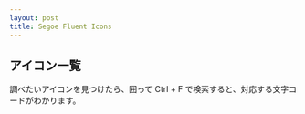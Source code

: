 ```yaml
---
layout: post
title: Segoe Fluent Icons
---
```


<style>
    table {
        font-family: "Segoe Fluent Icons";
    }

    p.icons {
        font-family: "Segoe Fluent Icons";
        word-wrap: break-word;
        font-size: 32px;
        letter-spacing: 8px;
    }
</style>

## アイコン一覧
調べたいアイコンを見つけたら、囲って Ctrl + F で検索すると、対応する文字コードがわかります。

<p class="icons">

</p>

## 対応表

|:--:|:--:|
| \uE001 |  |
| \uE002 |  |
| \uE003 |  |
| \uE004 |  |
| \uE005 |  |
| \uE006 |  |
| \uE007 |  |
| \uE008 |  |
| \uE009 |  |
| \uE00A |  |
| \uE00B |  |
| \uE00C |  |
| \uE00E |  |
| \uE00F |  |
| \uE010 |  |
| \uE011 |  |
| \uE012 |  |
| \uE013 |  |
| \uE014 |  |
| \uE015 |  |
| \uE016 |  |
| \uE017 |  |
| \uE018 |  |
| \uE019 |  |
| \uE052 |  |
| \uE07F |  |
| \uE081 |  |
| \uE082 |  |
| \uE087 |  |
| \uE08F |  |
| \uE094 |  |
| \uE096 |  |
| \uE097 |  |
| \uE098 |  |
| \uE099 |  |
| \uE09A |  |
| \uE09B |  |
| \uE09C |  |
| \uE09D |  |
| \uE09E |  |
| \uE09F |  |
| \uE0A0 |  |
| \uE0A1 |  |
| \uE0A2 |  |
| \uE0A5 |  |
| \uE0A6 |  |
| \uE0AB |  |
| \uE0AD |  |
| \uE0AE |  |
| \uE0B4 |  |
| \uE0B5 |  |
| \uE0B8 |  |
| \uE0C4 |  |
| \uE0D5 |  |
| \uE0E2 |  |
| \uE0E3 |  |
| \uE0E4 |  |
| \uE0E5 |  |
| \uE0E7 |  |
| \uE100 |  |
| \uE101 |  |
| \uE102 |  |
| \uE103 |  |
| \uE104 |  |
| \uE105 |  |
| \uE106 |  |
| \uE107 |  |
| \uE108 |  |
| \uE109 |  |
| \uE10A |  |
| \uE10B |  |
| \uE10C |  |
| \uE10D |  |
| \uE10E |  |
| \uE10F |  |
| \uE110 |  |
| \uE111 |  |
| \uE112 |  |
| \uE113 |  |
| \uE114 |  |
| \uE115 |  |
| \uE116 |  |
| \uE117 |  |
| \uE118 |  |
| \uE119 |  |
| \uE11A |  |
| \uE11B |  |
| \uE11C |  |
| \uE11D |  |
| \uE11E |  |
| \uE11F |  |
| \uE120 |  |
| \uE121 |  |
| \uE122 |  |
| \uE123 |  |
| \uE124 |  |
| \uE125 |  |
| \uE126 |  |
| \uE127 |  |
| \uE128 |  |
| \uE129 |  |
| \uE12A |  |
| \uE12B |  |
| \uE12C |  |
| \uE12D |  |
| \uE12E |  |
| \uE12F |  |
| \uE130 |  |
| \uE131 |  |
| \uE132 |  |
| \uE133 |  |
| \uE134 |  |
| \uE135 |  |
| \uE136 |  |
| \uE137 |  |
| \uE138 |  |
| \uE139 |  |
| \uE13A |  |
| \uE13B |  |
| \uE13C |  |
| \uE13D |  |
| \uE13E |  |
| \uE13F |  |
| \uE140 |  |
| \uE141 |  |
| \uE142 |  |
| \uE143 |  |
| \uE144 |  |
| \uE145 |  |
| \uE146 |  |
| \uE147 |  |
| \uE148 |  |
| \uE149 |  |
| \uE14A |  |
| \uE14B |  |
| \uE14C |  |
| \uE14D |  |
| \uE14E |  |
| \uE14F |  |
| \uE150 |  |
| \uE151 |  |
| \uE152 |  |
| \uE153 |  |
| \uE154 |  |
| \uE155 |  |
| \uE156 |  |
| \uE158 |  |
| \uE159 |  |
| \uE15A |  |
| \uE15B |  |
| \uE15C |  |
| \uE15D |  |
| \uE15E |  |
| \uE15F |  |
| \uE160 |  |
| \uE161 |  |
| \uE162 |  |
| \uE163 |  |
| \uE164 |  |
| \uE165 |  |
| \uE166 |  |
| \uE167 |  |
| \uE168 |  |
| \uE169 |  |
| \uE16A |  |
| \uE16B |  |
| \uE16C |  |
| \uE16D |  |
| \uE16E |  |
| \uE16F |  |
| \uE170 |  |
| \uE171 |  |
| \uE172 |  |
| \uE173 |  |
| \uE174 |  |
| \uE175 |  |
| \uE176 |  |
| \uE177 |  |
| \uE178 |  |
| \uE179 |  |
| \uE17A |  |
| \uE17B |  |
| \uE17C |  |
| \uE17D |  |
| \uE181 |  |
| \uE182 |  |
| \uE183 |  |
| \uE184 |  |
| \uE185 |  |
| \uE186 |  |
| \uE187 |  |
| \uE188 |  |
| \uE189 |  |
| \uE18A |  |
| \uE18B |  |
| \uE18C |  |
| \uE18D |  |
| \uE18E |  |
| \uE18F |  |
| \uE190 |  |
| \uE191 |  |
| \uE192 |  |
| \uE193 |  |
| \uE194 |  |
| \uE195 |  |
| \uE196 |  |
| \uE197 |  |
| \uE198 |  |
| \uE199 |  |
| \uE19A |  |
| \uE19B |  |
| \uE19C |  |
| \uE19D |  |
| \uE19E |  |
| \uE19F |  |
| \uE1A0 |  |
| \uE1A1 |  |
| \uE1A2 |  |
| \uE1A3 |  |
| \uE1A4 |  |
| \uE1A5 |  |
| \uE1A6 |  |
| \uE1A7 |  |
| \uE1A8 |  |
| \uE1AA |  |
| \uE1AB |  |
| \uE1AC |  |
| \uE1AD |  |
| \uE1AE |  |
| \uE1AF |  |
| \uE1B0 |  |
| \uE1B1 |  |
| \uE1B2 |  |
| \uE1B3 |  |
| \uE1B4 |  |
| \uE1B5 |  |
| \uE1B6 |  |
| \uE1B7 |  |
| \uE1B8 |  |
| \uE1B9 |  |
| \uE1BA |  |
| \uE1BB |  |
| \uE1BC |  |
| \uE1BD |  |
| \uE1BE |  |
| \uE1BF |  |
| \uE1C0 |  |
| \uE1C2 |  |
| \uE1C3 |  |
| \uE1C4 |  |
| \uE1C5 |  |
| \uE1C6 |  |
| \uE1C7 |  |
| \uE1C8 |  |
| \uE1C9 |  |
| \uE1CA |  |
| \uE1CB |  |
| \uE1CC |  |
| \uE1CD |  |
| \uE1CE |  |
| \uE1CF |  |
| \uE1D0 |  |
| \uE1D1 |  |
| \uE1D2 |  |
| \uE1D3 |  |
| \uE1D4 |  |
| \uE1D5 |  |
| \uE1D6 |  |
| \uE1D7 |  |
| \uE1D8 |  |
| \uE1D9 |  |
| \uE1DA |  |
| \uE1DB |  |
| \uE1DC |  |
| \uE1DD |  |
| \uE1DE |  |
| \uE1DF |  |
| \uE1E0 |  |
| \uE1E1 |  |
| \uE1E2 |  |
| \uE1E3 |  |
| \uE1E4 |  |
| \uE1E5 |  |
| \uE1E6 |  |
| \uE1E7 |  |
| \uE1E8 |  |
| \uE1E9 |  |
| \uE1EA |  |
| \uE1EC |  |
| \uE1ED |  |
| \uE1EE |  |
| \uE1EF |  |
| \uE1F1 |  |
| \uE1F2 |  |
| \uE1F3 |  |
| \uE1F4 |  |
| \uE1F5 |  |
| \uE1F6 |  |
| \uE1F7 |  |
| \uE1FD |  |
| \uE206 |  |
| \uE208 |  |
| \uE209 |  |
| \uE20A |  |
| \uE20B |  |
| \uE211 |  |
| \uE212 |  |
| \uE224 |  |
| \uE228 |  |
| \uE248 |  |
| \uE249 |  |
| \uE24A |  |
| \uE25A |  |
| \uE25B |  |
| \uE25C |  |
| \uE25D |  |
| \uE25E |  |
| \uE26B |  |
| \uE26C |  |
| \uE28F |  |
| \uE290 |  |
| \uE291 |  |
| \uE292 |  |
| \uE294 |  |
| \uE295 |  |
| \uE297 |  |
| \uE298 |  |
| \uE299 |  |
| \uE29B |  |
| \uE2AC |  |
| \uE2AD |  |
| \uE2AE |  |
| \uE2AF |  |
| \uE2B0 |  |
| \uE2B1 |  |
| \uE2B2 |  |
| \uE2B3 |  |
| \uE2B4 |  |
| \uE2F6 |  |
| \uE2F7 |  |
| \uE320 |  |
| \uE34B |  |
| \uE34D |  |
| \uE361 |  |
| \uE363 |  |
| \uE37A |  |
| \uE3B3 |  |
| \uE3BA |  |
| \uE3BB |  |
| \uE3BC |  |
| \uE3C1 |  |
| \uE3C2 |  |
| \uE3C3 |  |
| \uE3C4 |  |
| \uE3C5 |  |
| \uE3C6 |  |
| \uE3C7 |  |
| \uE3C8 |  |
| \uE3C9 |  |
| \uE3CA |  |
| \uE3CB |  |
| \uE3D7 |  |
| \uE3D8 |  |
| \uE407 |  |
| \uE408 |  |
| \uE409 |  |
| \uE40A |  |
| \uE40B |  |
| \uE40C |  |
| \uE40D |  |
| \uE40E |  |
| \uE40F |  |
| \uE410 |  |
| \uE411 |  |
| \uE412 |  |
| \uE413 |  |
| \uE414 |  |
| \uE415 |  |
| \uE416 |  |
| \uE417 |  |
| \uE418 |  |
| \uE419 |  |
| \uE41A |  |
| \uE41B |  |
| \uE41C |  |
| \uE41D |  |
| \uE425 |  |
| \uE44A |  |
| \uE44B |  |
| \uE44C |  |
| \uE44D |  |
| \uE44E |  |
| \uE44F |  |
| \uE450 |  |
| \uE451 |  |
| \uE452 |  |
| \uE453 |  |
| \uE454 |  |
| \uE496 |  |
| \uE4E8 |  |
| \uE5B0 |  |
| \uE5B1 |  |
| \uE614 |  |
| \uE615 |  |
| \uE616 |  |
| \uE617 |  |
| \uE618 |  |
| \uE619 |  |
| \uE61F |  |
| \uE620 |  |
| \uE621 |  |
| \uE622 |  |
| \uE623 |  |
| \uE624 |  |
| \uE625 |  |
| \uE626 |  |
| \uE627 |  |
| \uE628 |  |
| \uE629 |  |
| \uE62B |  |
| \uE62E |  |
| \uE62F |  |
| \uE630 |  |
| \uE631 |  |
| \uE64B |  |
| \uE64C |  |
| \uE64D |  |
| \uE64E |  |
| \uE64F |  |
| \uE650 |  |
| \uE651 |  |
| \uE652 |  |
| \uE653 |  |
| \uE654 |  |
| \uE655 |  |
| \uE656 |  |
| \uE65A |  |
| \uE65B |  |
| \uE65F |  |
| \uE66A |  |
| \uE66B |  |
| \uE66C |  |
| \uE66D |  |
| \uE670 |  |
| \uE671 |  |
| \uE672 |  |
| \uE673 |  |
| \uE674 |  |
| \uE675 |  |
| \uE678 |  |
| \uE679 |  |
| \uE67A |  |
| \uE700 |  |
| \uE701 |  |
| \uE702 |  |
| \uE703 |  |
| \uE704 |  |
| \uE705 |  |
| \uE706 |  |
| \uE707 |  |
| \uE708 |  |
| \uE709 |  |
| \uE70A |  |
| \uE70B |  |
| \uE70C |  |
| \uE70D |  |
| \uE70E |  |
| \uE70F |  |
| \uE710 |  |
| \uE711 |  |
| \uE712 |  |
| \uE713 |  |
| \uE714 |  |
| \uE715 |  |
| \uE716 |  |
| \uE717 |  |
| \uE718 |  |
| \uE719 |  |
| \uE71A |  |
| \uE71B |  |
| \uE71C |  |
| \uE71D |  |
| \uE71E |  |
| \uE71F |  |
| \uE720 |  |
| \uE721 |  |
| \uE722 |  |
| \uE723 |  |
| \uE724 |  |
| \uE725 |  |
| \uE726 |  |
| \uE727 |  |
| \uE728 |  |
| \uE729 |  |
| \uE72A |  |
| \uE72B |  |
| \uE72C |  |
| \uE72D |  |
| \uE72E |  |
| \uE730 |  |
| \uE731 |  |
| \uE733 |  |
| \uE734 |  |
| \uE735 |  |
| \uE736 |  |
| \uE737 |  |
| \uE738 |  |
| \uE739 |  |
| \uE73A |  |
| \uE73B |  |
| \uE73C |  |
| \uE73D |  |
| \uE73E |  |
| \uE73F |  |
| \uE740 |  |
| \uE741 |  |
| \uE742 |  |
| \uE743 |  |
| \uE744 |  |
| \uE745 |  |
| \uE746 |  |
| \uE747 |  |
| \uE748 |  |
| \uE749 |  |
| \uE74A |  |
| \uE74B |  |
| \uE74C |  |
| \uE74D |  |
| \uE74E |  |
| \uE74F |  |
| \uE750 |  |
| \uE751 |  |
| \uE752 |  |
| \uE753 |  |
| \uE754 |  |
| \uE755 |  |
| \uE756 |  |
| \uE759 |  |
| \uE75A |  |
| \uE75B |  |
| \uE75C |  |
| \uE75D |  |
| \uE75E |  |
| \uE75F |  |
| \uE760 |  |
| \uE761 |  |
| \uE762 |  |
| \uE763 |  |
| \uE764 |  |
| \uE765 |  |
| \uE766 |  |
| \uE767 |  |
| \uE768 |  |
| \uE769 |  |
| \uE76B |  |
| \uE76C |  |
| \uE76D |  |
| \uE76E |  |
| \uE76F |  |
| \uE770 |  |
| \uE771 |  |
| \uE772 |  |
| \uE773 |  |
| \uE774 |  |
| \uE775 |  |
| \uE776 |  |
| \uE777 |  |
| \uE778 |  |
| \uE779 |  |
| \uE77A |  |
| \uE77B |  |
| \uE77C |  |
| \uE77E |  |
| \uE77F |  |
| \uE780 |  |
| \uE781 |  |
| \uE783 |  |
| \uE784 |  |
| \uE785 |  |
| \uE786 |  |
| \uE787 |  |
| \uE788 |  |
| \uE789 |  |
| \uE78A |  |
| \uE78B |  |
| \uE78C |  |
| \uE790 |  |
| \uE791 |  |
| \uE792 |  |
| \uE793 |  |
| \uE794 |  |
| \uE799 |  |
| \uE7A1 |  |
| \uE7A5 |  |
| \uE7A6 |  |
| \uE7A7 |  |
| \uE7A8 |  |
| \uE7AA |  |
| \uE7AC |  |
| \uE7AD |  |
| \uE7B3 |  |
| \uE7B5 |  |
| \uE7B7 |  |
| \uE7B8 |  |
| \uE7BA |  |
| \uE7BC |  |
| \uE7BE |  |
| \uE7BF |  |
| \uE7C0 |  |
| \uE7C1 |  |
| \uE7C2 |  |
| \uE7C3 |  |
| \uE7C4 |  |
| \uE7C5 |  |
| \uE7C6 |  |
| \uE7C7 |  |
| \uE7C8 |  |
| \uE7C9 |  |
| \uE7DE |  |
| \uE7E3 |  |
| \uE7E6 |  |
| \uE7E7 |  |
| \uE7E8 |  |
| \uE7EA |  |
| \uE7EB |  |
| \uE7EC |  |
| \uE7ED |  |
| \uE7EE |  |
| \uE7EF |  |
| \uE7F0 |  |
| \uE7F1 |  |
| \uE7F2 |  |
| \uE7F3 |  |
| \uE7F4 |  |
| \uE7F5 |  |
| \uE7F6 |  |
| \uE7F7 |  |
| \uE7F8 |  |
| \uE7F9 |  |
| \uE7FA |  |
| \uE7FB |  |
| \uE7FC |  |
| \uE7FD |  |
| \uE802 |  |
| \uE803 |  |
| \uE804 |  |
| \uE805 |  |
| \uE806 |  |
| \uE809 |  |
| \uE80A |  |
| \uE80B |  |
| \uE80C |  |
| \uE80D |  |
| \uE80F |  |
| \uE811 |  |
| \uE812 |  |
| \uE813 |  |
| \uE814 |  |
| \uE815 |  |
| \uE816 |  |
| \uE819 |  |
| \uE81A |  |
| \uE81B |  |
| \uE81C |  |
| \uE81D |  |
| \uE81E |  |
| \uE81F |  |
| \uE821 |  |
| \uE822 |  |
| \uE823 |  |
| \uE825 |  |
| \uE826 |  |
| \uE829 |  |
| \uE82A |  |
| \uE82B |  |
| \uE82C |  |
| \uE82D |  |
| \uE82E |  |
| \uE82F |  |
| \uE830 |  |
| \uE833 |  |
| \uE835 |  |
| \uE836 |  |
| \uE838 |  |
| \uE839 |  |
| \uE83A |  |
| \uE83B |  |
| \uE83C |  |
| \uE83D |  |
| \uE83E |  |
| \uE83F |  |
| \uE840 |  |
| \uE841 |  |
| \uE842 |  |
| \uE843 |  |
| \uE844 |  |
| \uE845 |  |
| \uE846 |  |
| \uE847 |  |
| \uE848 |  |
| \uE849 |  |
| \uE84A |  |
| \uE84B |  |
| \uE84C |  |
| \uE84D |  |
| \uE84E |  |
| \uE84F |  |
| \uE850 |  |
| \uE851 |  |
| \uE852 |  |
| \uE853 |  |
| \uE854 |  |
| \uE855 |  |
| \uE856 |  |
| \uE857 |  |
| \uE858 |  |
| \uE859 |  |
| \uE85A |  |
| \uE85B |  |
| \uE85C |  |
| \uE85D |  |
| \uE85E |  |
| \uE85F |  |
| \uE860 |  |
| \uE861 |  |
| \uE862 |  |
| \uE863 |  |
| \uE864 |  |
| \uE865 |  |
| \uE866 |  |
| \uE867 |  |
| \uE868 |  |
| \uE869 |  |
| \uE86A |  |
| \uE86B |  |
| \uE86C |  |
| \uE86D |  |
| \uE86E |  |
| \uE86F |  |
| \uE870 |  |
| \uE871 |  |
| \uE872 |  |
| \uE873 |  |
| \uE874 |  |
| \uE875 |  |
| \uE876 |  |
| \uE877 |  |
| \uE878 |  |
| \uE879 |  |
| \uE87A |  |
| \uE87B |  |
| \uE87C |  |
| \uE87D |  |
| \uE87E |  |
| \uE87F |  |
| \uE880 |  |
| \uE881 |  |
| \uE882 |  |
| \uE883 |  |
| \uE884 |  |
| \uE885 |  |
| \uE886 |  |
| \uE887 |  |
| \uE888 |  |
| \uE889 |  |
| \uE88A |  |
| \uE88B |  |
| \uE88C |  |
| \uE88D |  |
| \uE88E |  |
| \uE88F |  |
| \uE890 |  |
| \uE891 |  |
| \uE892 |  |
| \uE893 |  |
| \uE894 |  |
| \uE895 |  |
| \uE896 |  |
| \uE897 |  |
| \uE898 |  |
| \uE899 |  |
| \uE89A |  |
| \uE89B |  |
| \uE89C |  |
| \uE89E |  |
| \uE89F |  |
| \uE8A0 |  |
| \uE8A1 |  |
| \uE8A2 |  |
| \uE8A3 |  |
| \uE8A4 |  |
| \uE8A5 |  |
| \uE8A6 |  |
| \uE8A7 |  |
| \uE8A8 |  |
| \uE8A9 |  |
| \uE8AA |  |
| \uE8AB |  |
| \uE8AC |  |
| \uE8AD |  |
| \uE8AE |  |
| \uE8AF |  |
| \uE8B0 |  |
| \uE8B1 |  |
| \uE8B2 |  |
| \uE8B3 |  |
| \uE8B4 |  |
| \uE8B5 |  |
| \uE8B6 |  |
| \uE8B7 |  |
| \uE8B8 |  |
| \uE8B9 |  |
| \uE8BA |  |
| \uE8BB |  |
| \uE8BC |  |
| \uE8BD |  |
| \uE8BE |  |
| \uE8BF |  |
| \uE8C0 |  |
| \uE8C1 |  |
| \uE8C2 |  |
| \uE8C3 |  |
| \uE8C4 |  |
| \uE8C5 |  |
| \uE8C6 |  |
| \uE8C7 |  |
| \uE8C8 |  |
| \uE8C9 |  |
| \uE8CA |  |
| \uE8CB |  |
| \uE8CC |  |
| \uE8CD |  |
| \uE8CE |  |
| \uE8CF |  |
| \uE8D0 |  |
| \uE8D1 |  |
| \uE8D2 |  |
| \uE8D3 |  |
| \uE8D4 |  |
| \uE8D5 |  |
| \uE8D6 |  |
| \uE8D7 |  |
| \uE8D8 |  |
| \uE8D9 |  |
| \uE8DA |  |
| \uE8DB |  |
| \uE8DC |  |
| \uE8DD |  |
| \uE8DE |  |
| \uE8DF |  |
| \uE8E0 |  |
| \uE8E1 |  |
| \uE8E2 |  |
| \uE8E3 |  |
| \uE8E4 |  |
| \uE8E5 |  |
| \uE8E6 |  |
| \uE8E7 |  |
| \uE8E8 |  |
| \uE8E9 |  |
| \uE8EA |  |
| \uE8EB |  |
| \uE8EC |  |
| \uE8ED |  |
| \uE8EE |  |
| \uE8EF |  |
| \uE8F0 |  |
| \uE8F1 |  |
| \uE8F2 |  |
| \uE8F3 |  |
| \uE8F4 |  |
| \uE8F5 |  |
| \uE8F6 |  |
| \uE8F7 |  |
| \uE8F8 |  |
| \uE8F9 |  |
| \uE8FA |  |
| \uE8FB |  |
| \uE8FC |  |
| \uE8FD |  |
| \uE8FE |  |
| \uE8FF |  |
| \uE902 |  |
| \uE904 |  |
| \uE905 |  |
| \uE906 |  |
| \uE907 |  |
| \uE908 |  |
| \uE909 |  |
| \uE90A |  |
| \uE90B |  |
| \uE90C |  |
| \uE90D |  |
| \uE90E |  |
| \uE90F |  |
| \uE910 |  |
| \uE911 |  |
| \uE912 |  |
| \uE913 |  |
| \uE914 |  |
| \uE915 |  |
| \uE916 |  |
| \uE917 |  |
| \uE91B |  |
| \uE91C |  |
| \uE91F |  |
| \uE921 |  |
| \uE922 |  |
| \uE923 |  |
| \uE924 |  |
| \uE925 |  |
| \uE926 |  |
| \uE927 |  |
| \uE928 |  |
| \uE929 |  |
| \uE92C |  |
| \uE92D |  |
| \uE92E |  |
| \uE92F |  |
| \uE930 |  |
| \uE931 |  |
| \uE932 |  |
| \uE933 |  |
| \uE934 |  |
| \uE935 |  |
| \uE936 |  |
| \uE937 |  |
| \uE938 |  |
| \uE939 |  |
| \uE93C |  |
| \uE93E |  |
| \uE943 |  |
| \uE944 |  |
| \uE945 |  |
| \uE946 |  |
| \uE947 |  |
| \uE948 |  |
| \uE949 |  |
| \uE94A |  |
| \uE94B |  |
| \uE94C |  |
| \uE94D |  |
| \uE94E |  |
| \uE94F |  |
| \uE950 |  |
| \uE951 |  |
| \uE952 |  |
| \uE953 |  |
| \uE954 |  |
| \uE955 |  |
| \uE956 |  |
| \uE957 |  |
| \uE958 |  |
| \uE95A |  |
| \uE95B |  |
| \uE95D |  |
| \uE95E |  |
| \uE95F |  |
| \uE960 |  |
| \uE961 |  |
| \uE962 |  |
| \uE963 |  |
| \uE964 |  |
| \uE965 |  |
| \uE966 |  |
| \uE967 |  |
| \uE968 |  |
| \uE969 |  |
| \uE96A |  |
| \uE96D |  |
| \uE96E |  |
| \uE96F |  |
| \uE970 |  |
| \uE971 |  |
| \uE972 |  |
| \uE973 |  |
| \uE974 |  |
| \uE975 |  |
| \uE976 |  |
| \uE977 |  |
| \uE978 |  |
| \uE979 |  |
| \uE97A |  |
| \uE97B |  |
| \uE97C |  |
| \uE97D |  |
| \uE97E |  |
| \uE97F |  |
| \uE980 |  |
| \uE981 |  |
| \uE982 |  |
| \uE983 |  |
| \uE984 |  |
| \uE985 |  |
| \uE986 |  |
| \uE987 |  |
| \uE988 |  |
| \uE989 |  |
| \uE98A |  |
| \uE98F |  |
| \uE990 |  |
| \uE992 |  |
| \uE993 |  |
| \uE994 |  |
| \uE995 |  |
| \uE996 |  |
| \uE998 |  |
| \uE99A |  |
| \uE9A1 |  |
| \uE9A6 |  |
| \uE9A8 |  |
| \uE9A9 |  |
| \uE9AA |  |
| \uE9AB |  |
| \uE9AC |  |
| \uE9AD |  |
| \uE9AE |  |
| \uE9AF |  |
| \uE9B0 |  |
| \uE9B1 |  |
| \uE9B2 |  |
| \uE9B3 |  |
| \uE9B4 |  |
| \uE9B5 |  |
| \uE9B6 |  |
| \uE9B7 |  |
| \uE9B8 |  |
| \uE9B9 |  |
| \uE9BA |  |
| \uE9BB |  |
| \uE9BC |  |
| \uE9CA |  |
| \uE9CE |  |
| \uE9D2 |  |
| \uE9D5 |  |
| \uE9D9 |  |
| \uE9E9 |  |
| \uE9F3 |  |
| \uE9F5 |  |
| \uE9F9 |  |
| \uEA0C |  |
| \uEA0D |  |
| \uEA14 |  |
| \uEA18 |  |
| \uEA1F |  |
| \uEA21 |  |
| \uEA24 |  |
| \uEA35 |  |
| \uEA37 |  |
| \uEA38 |  |
| \uEA39 |  |
| \uEA3A |  |
| \uEA3B |  |
| \uEA3C |  |
| \uEA3D |  |
| \uEA3F |  |
| \uEA40 |  |
| \uEA41 |  |
| \uEA42 |  |
| \uEA43 |  |
| \uEA44 |  |
| \uEA47 |  |
| \uEA48 |  |
| \uEA49 |  |
| \uEA4A |  |
| \uEA4B |  |
| \uEA4C |  |
| \uEA4E |  |
| \uEA4F |  |
| \uEA50 |  |
| \uEA51 |  |
| \uEA52 |  |
| \uEA53 |  |
| \uEA54 |  |
| \uEA55 |  |
| \uEA56 |  |
| \uEA57 |  |
| \uEA58 |  |
| \uEA5B |  |
| \uEA5C |  |
| \uEA5E |  |
| \uEA5F |  |
| \uEA60 |  |
| \uEA61 |  |
| \uEA62 |  |
| \uEA63 |  |
| \uEA64 |  |
| \uEA65 |  |
| \uEA69 |  |
| \uEA6A |  |
| \uEA6C |  |
| \uEA79 |  |
| \uEA80 |  |
| \uEA81 |  |
| \uEA82 |  |
| \uEA83 |  |
| \uEA84 |  |
| \uEA85 |  |
| \uEA86 |  |
| \uEA89 |  |
| \uEA8A |  |
| \uEA8B |  |
| \uEA8C |  |
| \uEA8D |  |
| \uEA8E |  |
| \uEA8F |  |
| \uEA90 |  |
| \uEA91 |  |
| \uEA92 |  |
| \uEA93 |  |
| \uEA94 |  |
| \uEA95 |  |
| \uEA97 |  |
| \uEA98 |  |
| \uEA99 |  |
| \uEAA1 |  |
| \uEAA2 |  |
| \uEAA3 |  |
| \uEAA4 |  |
| \uEAA5 |  |
| \uEAA8 |  |
| \uEAAA |  |
| \uEAAE |  |
| \uEABB |  |
| \uEABC |  |
| \uEABE |  |
| \uEAC2 |  |
| \uEAC7 |  |
| \uEAD4 |  |
| \uEAD5 |  |
| \uEAD6 |  |
| \uEAD7 |  |
| \uEADF |  |
| \uEAE1 |  |
| \uEAFC |  |
| \uEB05 |  |
| \uEB0F |  |
| \uEB11 |  |
| \uEB17 |  |
| \uEB19 |  |
| \uEB1A |  |
| \uEB1D |  |
| \uEB3B |  |
| \uEB3C |  |
| \uEB41 |  |
| \uEB42 |  |
| \uEB44 |  |
| \uEB47 |  |
| \uEB48 |  |
| \uEB49 |  |
| \uEB4A |  |
| \uEB4B |  |
| \uEB4C |  |
| \uEB4D |  |
| \uEB4E |  |
| \uEB4F |  |
| \uEB50 |  |
| \uEB51 |  |
| \uEB52 |  |
| \uEB55 |  |
| \uEB56 |  |
| \uEB57 |  |
| \uEB58 |  |
| \uEB59 |  |
| \uEB5A |  |
| \uEB5B |  |
| \uEB5C |  |
| \uEB5D |  |
| \uEB5E |  |
| \uEB5F |  |
| \uEB60 |  |
| \uEB61 |  |
| \uEB62 |  |
| \uEB63 |  |
| \uEB66 |  |
| \uEB67 |  |
| \uEB68 |  |
| \uEB77 |  |
| \uEB7E |  |
| \uEB82 |  |
| \uEB83 |  |
| \uEB84 |  |
| \uEB85 |  |
| \uEB86 |  |
| \uEB87 |  |
| \uEB88 |  |
| \uEB89 |  |
| \uEB8A |  |
| \uEB8B |  |
| \uEB8C |  |
| \uEB8D |  |
| \uEB90 |  |
| \uEB91 |  |
| \uEB95 |  |
| \uEB96 |  |
| \uEB97 |  |
| \uEB9D |  |
| \uEB9E |  |
| \uEB9F |  |
| \uEBA0 |  |
| \uEBA1 |  |
| \uEBA2 |  |
| \uEBA3 |  |
| \uEBA4 |  |
| \uEBA5 |  |
| \uEBA6 |  |
| \uEBA7 |  |
| \uEBA8 |  |
| \uEBA9 |  |
| \uEBAA |  |
| \uEBAB |  |
| \uEBAC |  |
| \uEBAD |  |
| \uEBAE |  |
| \uEBAF |  |
| \uEBB0 |  |
| \uEBB1 |  |
| \uEBB2 |  |
| \uEBB3 |  |
| \uEBB4 |  |
| \uEBB5 |  |
| \uEBB6 |  |
| \uEBB7 |  |
| \uEBB8 |  |
| \uEBB9 |  |
| \uEBBA |  |
| \uEBBB |  |
| \uEBBC |  |
| \uEBBD |  |
| \uEBBE |  |
| \uEBBF |  |
| \uEBC0 |  |
| \uEBC3 |  |
| \uEBC4 |  |
| \uEBC5 |  |
| \uEBC6 |  |
| \uEBD2 |  |
| \uEBD3 |  |
| \uEBD4 |  |
| \uEBD5 |  |
| \uEBD6 |  |
| \uEBD7 |  |
| \uEBD8 |  |
| \uEBD9 |  |
| \uEBDA |  |
| \uEBDB |  |
| \uEBDE |  |
| \uEBE6 |  |
| \uEBE7 |  |
| \uEBE8 |  |
| \uEBFC |  |
| \uEBFD |  |
| \uEBFE |  |
| \uEBFF |  |
| \uEC00 |  |
| \uEC02 |  |
| \uEC05 |  |
| \uEC06 |  |
| \uEC07 |  |
| \uEC08 |  |
| \uEC09 |  |
| \uEC0A |  |
| \uEC0B |  |
| \uEC11 |  |
| \uEC12 |  |
| \uEC13 |  |
| \uEC14 |  |
| \uEC15 |  |
| \uEC16 |  |
| \uEC19 |  |
| \uEC1B |  |
| \uEC1E |  |
| \uEC20 |  |
| \uEC24 |  |
| \uEC25 |  |
| \uEC26 |  |
| \uEC27 |  |
| \uEC31 |  |
| \uEC32 |  |
| \uEC34 |  |
| \uEC37 |  |
| \uEC38 |  |
| \uEC39 |  |
| \uEC3A |  |
| \uEC3B |  |
| \uEC3C |  |
| \uEC3D |  |
| \uEC3E |  |
| \uEC3F |  |
| \uEC40 |  |
| \uEC41 |  |
| \uEC42 |  |
| \uEC43 |  |
| \uEC44 |  |
| \uEC45 |  |
| \uEC46 |  |
| \uEC47 |  |
| \uEC48 |  |
| \uEC49 |  |
| \uEC4A |  |
| \uEC4E |  |
| \uEC4F |  |
| \uEC50 |  |
| \uEC51 |  |
| \uEC52 |  |
| \uEC54 |  |
| \uEC55 |  |
| \uEC56 |  |
| \uEC57 |  |
| \uEC58 |  |
| \uEC59 |  |
| \uEC5A |  |
| \uEC5B |  |
| \uEC5C |  |
| \uEC61 |  |
| \uEC64 |  |
| \uEC6C |  |
| \uEC6D |  |
| \uEC71 |  |
| \uEC72 |  |
| \uEC74 |  |
| \uEC75 |  |
| \uEC76 |  |
| \uEC77 |  |
| \uEC7A |  |
| \uEC7E |  |
| \uEC7F |  |
| \uEC80 |  |
| \uEC81 |  |
| \uEC83 |  |
| \uEC87 |  |
| \uEC88 |  |
| \uEC8A |  |
| \uEC8F |  |
| \uEC91 |  |
| \uEC92 |  |
| \uEC94 |  |
| \uEC9C |  |
| \uECA5 |  |
| \uECA7 |  |
| \uECAA |  |
| \uECAD |  |
| \uECAF |  |
| \uECB9 |  |
| \uECBA |  |
| \uECBB |  |
| \uECBC |  |
| \uECBD |  |
| \uECBE |  |
| \uECBF |  |
| \uECC4 |  |
| \uECC5 |  |
| \uECC6 |  |
| \uECC8 |  |
| \uECC9 |  |
| \uECCA |  |
| \uECCB |  |
| \uECCC |  |
| \uECCD |  |
| \uECE4 |  |
| \uECE7 |  |
| \uECE8 |  |
| \uECE9 |  |
| \uECF0 |  |
| \uECF1 |  |
| \uECF3 |  |
| \uED0C |  |
| \uED0D |  |
| \uED0E |  |
| \uED10 |  |
| \uED11 |  |
| \uED14 |  |
| \uED15 |  |
| \uED1A |  |
| \uED1E |  |
| \uED1F |  |
| \uED21 |  |
| \uED25 |  |
| \uED28 |  |
| \uED2A |  |
| \uED2B |  |
| \uED2C |  |
| \uED2D |  |
| \uED2E |  |
| \uED2F |  |
| \uED30 |  |
| \uED31 |  |
| \uED32 |  |
| \uED33 |  |
| \uED35 |  |
| \uED39 |  |
| \uED3A |  |
| \uED3C |  |
| \uED3D |  |
| \uED41 |  |
| \uED42 |  |
| \uED43 |  |
| \uED44 |  |
| \uED47 |  |
| \uED4C |  |
| \uED4D |  |
| \uED53 |  |
| \uED54 |  |
| \uED55 |  |
| \uED56 |  |
| \uED57 |  |
| \uED58 |  |
| \uED59 |  |
| \uED5A |  |
| \uED5B |  |
| \uED5C |  |
| \uED5D |  |
| \uED5E |  |
| \uED5F |  |
| \uED60 |  |
| \uED61 |  |
| \uED62 |  |
| \uED63 |  |
| \uED64 |  |
| \uED65 |  |
| \uED66 |  |
| \uED67 |  |
| \uEDA2 |  |
| \uEDA3 |  |
| \uEDA4 |  |
| \uEDA5 |  |
| \uEDA6 |  |
| \uEDA7 |  |
| \uEDA8 |  |
| \uEDA9 |  |
| \uEDAA |  |
| \uEDAB |  |
| \uEDAC |  |
| \uEDAD |  |
| \uEDAE |  |
| \uEDAF |  |
| \uEDB0 |  |
| \uEDB1 |  |
| \uEDB3 |  |
| \uEDB4 |  |
| \uEDB5 |  |
| \uEDC6 |  |
| \uEDD5 |  |
| \uEDD6 |  |
| \uEDD7 |  |
| \uEDD8 |  |
| \uEDD9 |  |
| \uEDDA |  |
| \uEDDB |  |
| \uEDDC |  |
| \uEDE0 |  |
| \uEDE1 |  |
| \uEDE2 |  |
| \uEDE3 |  |
| \uEDE4 |  |
| \uEDE5 |  |
| \uEDFB |  |
| \uEE35 |  |
| \uEE3F |  |
| \uEE40 |  |
| \uEE41 |  |
| \uEE42 |  |
| \uEE43 |  |
| \uEE44 |  |
| \uEE45 |  |
| \uEE47 |  |
| \uEE49 |  |
| \uEE4A |  |
| \uEE56 |  |
| \uEE57 |  |
| \uEE63 |  |
| \uEE64 |  |
| \uEE65 |  |
| \uEE6F |  |
| \uEE71 |  |
| \uEE77 |  |
| \uEE79 |  |
| \uEE7A |  |
| \uEE7E |  |
| \uEE92 |  |
| \uEE93 |  |
| \uEE94 |  |
| \uEE95 |  |
| \uEEA0 |  |
| \uEEA1 |  |
| \uEEA3 |  |
| \uEECA |  |
| \uEF15 |  |
| \uEF16 |  |
| \uEF17 |  |
| \uEF18 |  |
| \uEF19 |  |
| \uEF1F |  |
| \uEF20 |  |
| \uEF2C |  |
| \uEF2D |  |
| \uEF2E |  |
| \uEF2F |  |
| \uEF31 |  |
| \uEF3B |  |
| \uEF3C |  |
| \uEF3D |  |
| \uEF3E |  |
| \uEF3F |  |
| \uEF40 |  |
| \uEF42 |  |
| \uEF58 |  |
| \uEF60 |  |
| \uEF6B |  |
| \uEF90 |  |
| \uEFA5 |  |
| \uEFA9 |  |
| \uEFDA |  |
| \uEFFF |  |
| \uF000 |  |
| \uF003 |  |
| \uF012 |  |
| \uF06C |  |
| \uF080 |  |
| \uF081 |  |
| \uF085 |  |
| \uF08C |  |
| \uF08D |  |
| \uF08E |  |
| \uF08F |  |
| \uF090 |  |
| \uF093 |  |
| \uF094 |  |
| \uF095 |  |
| \uF096 |  |
| \uF0AD |  |
| \uF0AE |  |
| \uF0AF |  |
| \uF0B0 |  |
| \uF0B2 |  |
| \uF0B3 |  |
| \uF0B4 |  |
| \uF0B5 |  |
| \uF0B6 |  |
| \uF0B7 |  |
| \uF0B8 |  |
| \uF0B9 |  |
| \uF0C6 |  |
| \uF0C7 |  |
| \uF0CA |  |
| \uF0CB |  |
| \uF0CC |  |
| \uF0CD |  |
| \uF0CE |  |
| \uF0D2 |  |
| \uF0D3 |  |
| \uF0D5 |  |
| \uF0D6 |  |
| \uF0D7 |  |
| \uF0D8 |  |
| \uF0E2 |  |
| \uF0E3 |  |
| \uF0E4 |  |
| \uF0E5 |  |
| \uF0E6 |  |
| \uF0E7 |  |
| \uF0E8 |  |
| \uF0E9 |  |
| \uF0EA |  |
| \uF0EB |  |
| \uF0EC |  |
| \uF0ED |  |
| \uF0EE |  |
| \uF0EF |  |
| \uF0F6 |  |
| \uF0F7 |  |
| \uF0F8 |  |
| \uF0F9 |  |
| \uF0FB |  |
| \uF103 |  |
| \uF108 |  |
| \uF109 |  |
| \uF10A |  |
| \uF10B |  |
| \uF10C |  |
| \uF10D |  |
| \uF10E |  |
| \uF110 |  |
| \uF111 |  |
| \uF112 |  |
| \uF117 |  |
| \uF119 |  |
| \uF11B |  |
| \uF120 |  |
| \uF126 |  |
| \uF127 |  |
| \uF128 |  |
| \uF129 |  |
| \uF12A |  |
| \uF12B |  |
| \uF12E |  |
| \uF12F |  |
| \uF131 |  |
| \uF133 |  |
| \uF136 |  |
| \uF137 |  |
| \uF138 |  |
| \uF139 |  |
| \uF13A |  |
| \uF13B |  |
| \uF13C |  |
| \uF13D |  |
| \uF13E |  |
| \uF13F |  |
| \uF140 |  |
| \uF141 |  |
| \uF142 |  |
| \uF143 |  |
| \uF146 |  |
| \uF147 |  |
| \uF148 |  |
| \uF149 |  |
| \uF14A |  |
| \uF14B |  |
| \uF14C |  |
| \uF14D |  |
| \uF14E |  |
| \uF14F |  |
| \uF150 |  |
| \uF151 |  |
| \uF152 |  |
| \uF153 |  |
| \uF154 |  |
| \uF155 |  |
| \uF156 |  |
| \uF157 |  |
| \uF158 |  |
| \uF159 |  |
| \uF15F |  |
| \uF161 |  |
| \uF163 |  |
| \uF164 |  |
| \uF165 |  |
| \uF166 |  |
| \uF167 |  |
| \uF168 |  |
| \uF169 |  |
| \uF16A |  |
| \uF16B |  |
| \uF16C |  |
| \uF16D |  |
| \uF16E |  |
| \uF175 |  |
| \uF17F |  |
| \uF180 |  |
| \uF182 |  |
| \uF191 |  |
| \uF193 |  |
| \uF196 |  |
| \uF19D |  |
| \uF19E |  |
| \uF19F |  |
| \uF1AD |  |
| \uF1B1 |  |
| \uF1CB |  |
| \uF1CC |  |
| \uF1D8 |  |
| \uF1D9 |  |
| \uF1DB |  |
| \uF1E8 |  |
| \uF20C |  |
| \uF20D |  |
| \uF210 |  |
| \uF211 |  |
| \uF22C |  |
| \uF22E |  |
| \uF232 |  |
| \uF246 |  |
| \uF259 |  |
| \uF260 |  |
| \uF261 |  |
| \uF26B |  |
| \uF26C |  |
| \uF26D |  |
| \uF26E |  |
| \uF270 |  |
| \uF271 |  |
| \uF272 |  |
| \uF27C |  |
| \uF27F |  |
| \uF285 |  |
| \uF28B |  |
| \uF2A3 |  |
| \uF2A5 |  |
| \uF2A8 |  |
| \uF2B7 |  |
| \uF2C7 |  |
| \uF2C8 |  |
| \uF2D9 |  |
| \uF32A |  |
| \uF354 |  |
| \uF384 |  |
| \uF385 |  |
| \uF386 |  |
| \uF39B |  |
| \uF3B1 |  |
| \uF3CC |  |
| \uF3CD |  |
| \uF3E2 |  |
| \uF3E7 |  |
| \uF404 |  |
| \uF405 |  |
| \uF406 |  |
| \uF407 |  |
| \uF408 |  |
| \uF413 |  |
| \uF427 |  |
| \uF432 |  |
| \uF439 |  |
| \uF45E |  |
| \uF45F |  |
| \uF460 |  |
| \uF461 |  |
| \uF462 |  |
| \uF463 |  |
| \uF464 |  |
| \uF465 |  |
| \uF466 |  |
| \uF473 |  |
| \uF474 |  |
| \uF475 |  |
| \uF476 |  |
| \uF47F |  |
| \uF49A |  |
| \uF4A5 |  |
| \uF4A9 |  |
| \uF4AA |  |
| \uF4BD |  |
| \uF4BE |  |
| \uF4BF |  |
| \uF4C0 |  |
| \uF4C3 |  |
| \uF540 |  |
| \uF552 |  |
| \uF56D |  |
| \uF56E |  |
| \uF56F |  |
| \uF570 |  |
| \uF571 |  |
| \uF572 |  |
| \uF573 |  |
| \uF574 |  |
| \uF575 |  |
| \uF576 |  |
| \uF577 |  |
| \uF578 |  |
| \uF579 |  |
| \uF57A |  |
| \uF57B |  |
| \uF57C |  |
| \uF57D |  |
| \uF57E |  |
| \uF57F |  |
| \uF580 |  |
| \uF581 |  |
| \uF582 |  |
| \uF583 |  |
| \uF584 |  |
| \uF585 |  |
| \uF586 |  |
| \uF587 |  |
| \uF588 |  |
| \uF589 |  |
| \uF58A |  |
| \uF58B |  |
| \uF58C |  |
| \uF58D |  |
| \uF58E |  |
| \uF58F |  |
| \uF590 |  |
| \uF591 |  |
| \uF592 |  |
| \uF593 |  |
| \uF594 |  |
| \uF595 |  |
| \uF596 |  |
| \uF597 |  |
| \uF598 |  |
| \uF599 |  |
| \uF59A |  |
| \uF59B |  |
| \uF59C |  |
| \uF59D |  |
| \uF59E |  |
| \uF59F |  |
| \uF5A0 |  |
| \uF5A1 |  |
| \uF5A2 |  |
| \uF5A3 |  |
| \uF5A4 |  |
| \uF5A5 |  |
| \uF5A6 |  |
| \uF5A7 |  |
| \uF5A8 |  |
| \uF5A9 |  |
| \uF5AA |  |
| \uF5AB |  |
| \uF5AC |  |
| \uF5AD |  |
| \uF5AE |  |
| \uF5B0 |  |
| \uF5CA |  |
| \uF5E7 |  |
| \uF5ED |  |
| \uF5EE |  |
| \uF5EF |  |
| \uF5F2 |  |
| \uF5F3 |  |
| \uF5F4 |  |
| \uF5F5 |  |
| \uF5F6 |  |
| \uF5F7 |  |
| \uF5F8 |  |
| \uF5F9 |  |
| \uF5FA |  |
| \uF5FB |  |
| \uF5FC |  |
| \uF5FD |  |
| \uF5FE |  |
| \uF5FF |  |
| \uF600 |  |
| \uF601 |  |
| \uF602 |  |
| \uF603 |  |
| \uF604 |  |
| \uF605 |  |
| \uF606 |  |
| \uF607 |  |
| \uF608 |  |
| \uF618 |  |
| \uF619 |  |
| \uF61A |  |
| \uF61B |  |
| \uF61C |  |
| \uF61D |  |
| \uF61E |  |
| \uF61F |  |
| \uF620 |  |
| \uF623 |  |
| \uF624 |  |
| \uF63C |  |
| \uF657 |  |
| \uF658 |  |
| \uF659 |  |
| \uF65A |  |
| \uF65B |  |
| \uF65C |  |
| \uF67B |  |
| \uF683 |  |
| \uF684 |  |
| \uF698 |  |
| \uF69B |  |
| \uF69E |  |
| \uF6A9 |  |
| \uF6B8 |  |
| \uF6BA |  |
| \uF6C4 |  |
| \uF6C5 |  |
| \uF6C6 |  |
| \uF6FA |  |
| \uF712 |  |
| \uF714 |  |
| \uF715 |  |
| \uF716 |  |
| \uF71A |  |
| \uF71C |  |
| \uF71D |  |
| \uF71E |  |
| \uF736 |  |
| \uF738 |  |
| \uF739 |  |
| \uF73D |  |
| \uF73E |  |
| \uF73F |  |
| \uF740 |  |
| \uF741 |  |
| \uF742 |  |
| \uF743 |  |
| \uF744 |  |
| \uF745 |  |
| \uF746 |  |
| \uF763 |  |
| \uF781 |  |
| \uF785 |  |
| \uF78A |  |
| \uF78B |  |
| \uF78C |  |
| \uF78D |  |
| \uF7AD |  |
| \uF7AE |  |
| \uF7AF |  |
| \uF7B0 |  |
| \uF7B1 |  |
| \uF7B2 |  |
| \uF7B3 |  |
| \uF7B4 |  |
| \uF7B5 |  |
| \uF7B6 |  |
| \uF7B7 |  |
| \uF7B8 |  |
| \uF7B9 |  |
| \uF7BA |  |
| \uF7BB |  |
| \uF7DB |  |
| \uF7EC |  |
| \uF7ED |  |
| \uF7EE |  |
| \uF809 |  |
| \uF83B |  |
| \uF83D |  |
| \uF83E |  |
| \uF83F |  |
| \uF847 |  |
| \uF87B |  |
| \uF87C |  |
| \uF87D |  |
| \uF87E |  |
| \uF89A |  |
| \uF8A5 |  |
| \uF8A6 |  |
| \uF8AA |  |
| \uF8AB |  |
| \uF8AC |  |
| \uF8AD |  |
| \uF8AE |  |
| \uF8AF |  |
| \uF8B0 |  |
| \uF8B1 |  |
| \uF8B2 |  |
| \uF8B3 |  |
| \uF8C0 |  |
| \uF8C1 |  |
| \uF8C2 |  |
| \uF8C3 |  |
| \uF8C4 |  |
| \uF8C5 |  |
| \uF8C6 |  |
| \uF8C7 |  |
| \uF8C8 |  |
| \uF8C9 |  |
| \uF8CA |  |
| \uF8CB |  |
| \uF8CC |  |
